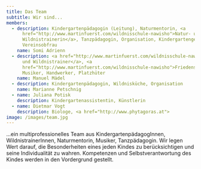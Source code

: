 ```yaml
---
title: Das Team
subtitle: Wir sind...
members:
  - description: Kindergartenpädagogin (Leitung), Naturmentorin, <a
      href="http://www.martinfuerst.com/wildnisschule-nawisho">Natur- und
      Wildnistrainerin</a>, Tanzpädagogin, Organisation, Kindergartengestaltung,
      Vereinsobfrau
    name: Somi Adrienn
  - description: <a href="http://www.martinfuerst.com/wildnisschule-nawisho">Natur-
      und Wildnistrainer</a>, <a
      href="http://www.martinfuerst.com/wildnisschule-nawisho">Friedensstifter</a>,
      Musiker, Handwerker, Platzhüter
    name: Manuel Mädel
  - description: Kindergartenpädagogin, Wildnisküche, Organisation
    name: Marianne Petschnig
  - name: Juliana Potisk
    description: Kindergartenassistentin, Künstlerin
  - name: Dietmar Vogt
    description: Biologe, <a href="http://www.phytagoras.at">
image: /images/team.jpg
---
```

...ein multiprofessionelles Team aus KindergartenpädagogInnen, WildnistrainerInnen, Naturmentorin, Musiker, Tanzpädagogin. Wir legen Wert darauf, die Besonderheiten eines jeden Kindes zu berücksichtigen und seine Individualität zu wahren. Kompetenzen und Selbstverantwortung des Kindes werden in den Vordergrund gestellt.